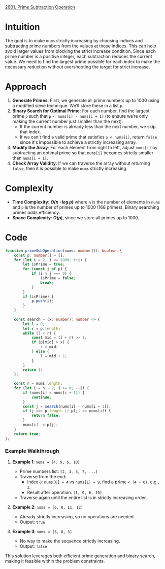 [2601. Prime Subtraction Operation](https://leetcode.com/problems/prime-subtraction-operation/)

# Intuition
The goal is to make `nums` strictly increasing by choosing indices and subtracting prime numbers from the values at those indices. This can help avoid larger values from blocking the strict increase condition. Since each prime number is a positive integer, each subtraction reduces the current value. We need to find the largest prime possible for each index to make the necessary reduction without overshooting the target for strict increase.

# Approach
1. **Generate Primes**: First, we generate all prime numbers up to 1000 using a modified sieve technique. We’ll store these in a list `p`.
2. **Binary Search for Optimal Prime**: For each number, find the largest prime `p` such that `p < nums[i] - nums[i + 1]` (to ensure we’re only making the current number just smaller than the next).
   - If the current number is already less than the next number, we skip that index.
   - If we can't find a valid prime that satisfies `p < nums[i]`, return `false` since it's impossible to achieve a strictly increasing array.
3. **Modify the Array**: For each element from right to left, adjust `nums[i]` by subtracting an optimal prime so that `nums[i]` becomes strictly smaller than `nums[i + 1]`.
4. **Check Array Validity**: If we can traverse the array without returning `false`, then it is possible to make `nums` strictly increasing.

# Complexity
- **Time Complexity**: ***O(n ⋅ log p)*** where `n` is the number of elements in `nums` and `p` is the number of primes up to 1000 (168 primes). Binary searching primes adds efficiency.
- **Space Complexity**: ***O(p)***, since we store all primes up to 1000.

# Code

```typescript
function primeSubOperation(nums: number[]): boolean {
    const p: number[] = [];
    for (let i = 2; i <= 1000; ++i) {
        let isPrime = true;
        for (const j of p) {
            if (i % j === 0) {
                isPrime = false;
                break;
            }
        }
        if (isPrime) {
            p.push(i);
        }
    }
    
    const search = (x: number): number => {
        let l = 0;
        let r = p.length;
        while (l < r) {
            const mid = (l + r) >> 1;
            if (p[mid] > x) {
                r = mid;
            } else {
                l = mid + 1;
            }
        }
        return l;
    };
    
    const n = nums.length;
    for (let i = n - 2; i >= 0; --i) {
        if (nums[i] < nums[i + 1]) {
            continue;
        }
        const j = search(nums[i] - nums[i + 1]);
        if (j === p.length || p[j] >= nums[i]) {
            return false;
        }
        nums[i] -= p[j];
    }
    return true;
};

```
### Example Walkthrough

1. **Example 1**: `nums = [4, 9, 6, 10]`
   - Prime numbers list: `[2, 3, 5, 7, ...]`
   - Traverse from the end:
     - Index `0`: `nums[0] = 4` vs `nums[1] = 9`, find a prime `< (4 - 0)`, e.g., `3`.
     - Result after operation: `[1, 9, 6, 10]`
   - Traverse again until the entire list is in strictly increasing order.

2. **Example 2**: `nums = [6, 8, 11, 12]`
   - Already strictly increasing, so no operations are needed.
   - Output: `true`

3. **Example 3**: `nums = [5, 8, 3]`
   - No way to make the sequence strictly increasing.
   - Output: `false`


This solution leverages both efficient prime generation and binary search, making it feasible within the problem constraints.
